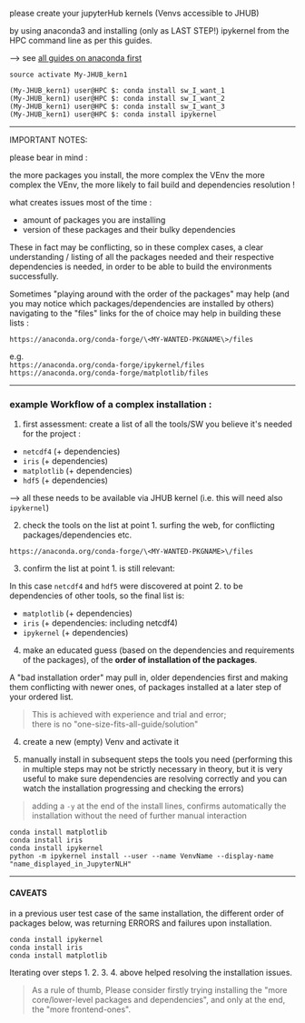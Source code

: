 

please create your jupyterHub kernels (Venvs accessible to JHUB)

by using anaconda3 and installing (only as LAST STEP!) ipykernel from the HPC command line as per this guides.

--> see [all guides on anaconda first](https://github.com/ImperialCollegeLondon/RCS_UserSupport_public/tree/main/RCS_Apps_guides/Anaconda)

```
source activate My-JHUB_kern1

(My-JHUB_kern1) user@HPC $: conda install sw_I_want_1
(My-JHUB_kern1) user@HPC $: conda install sw_I_want_2
(My-JHUB_kern1) user@HPC $: conda install sw_I_want_3
(My-JHUB_kern1) user@HPC $: conda install ipykernel
```

---
IMPORTANT NOTES:

please bear in mind :

 the more packages you install, the more complex the VEnv
 the more complex the VEnv, the more likely to fail build and dependencies resolution !

what creates issues most of the time :

 - amount of packages you are installing
 - version of these packages and their bulky dependencies

 These in fact may be conflicting, so in these complex cases, a clear understanding / listing of all the packages needed and their respective dependencies
 is needed, in order to be able to build the environments successfully.


 Sometimes "playing around with the order of the packages" may help (and you may notice which packages/dependencies are installed by others)
 navigating to the "files" links for the <MY-WANTED-PKGNAME> of choice may help in building these lists :

 `https://anaconda.org/conda-forge/\<MY-WANTED-PKGNAME\>/files`  

 e.g.  
 `https://anaconda.org/conda-forge/ipykernel/files`  
 `https://anaconda.org/conda-forge/matplotlib/files`  


---

### example Workflow of a complex installation :

1. first assessment: create a list of all the tools/SW you believe it's needed for the project :  

- `netcdf4` (+ dependencies)  
- `iris` (+ dependencies)  
- `matplotlib` (+ dependencies)  
- `hdf5` (+ dependencies)  

--> all these needs to be available via JHUB kernel (i.e. this will need also `ipykernel`)

2. check the tools on the list at point 1. surfing the web, for conflicting packages/dependencies etc.  

`https://anaconda.org/conda-forge/\<MY-WANTED-PKGNAME>\/files`  

3. confirm the list at point 1. is still relevant:  

In this case `netcdf4` and `hdf5` were discovered at point 2. to be dependencies of other tools, so the final list is:

- `matplotlib` (+ dependencies)  
- `iris` (+ dependencies: including netcdf4)  
- `ipykernel` (+ dependencies)  

4. make an educated guess (based on the dependencies and requirements of the packages), of the **order of installation of the packages**.

A "bad installation order" may pull in, older dependencies first and making them conflicting with newer ones, of packages installed at a later step of your ordered list.    

> This is achieved with experience and trial and error;  
> there is no "one-size-fits-all-guide/solution"

4. create a new (empty) Venv and activate it

5. manually install in subsequent steps the tools you need
(performing this in multiple steps may not be strictly necessary in theory, but it is very useful to make sure dependencies are resolving correctly and you can watch the installation progressing and checking the errors)

> adding a `-y` at the end of the install lines, confirms automatically the installation without the need of further manual interaction

  ```
  conda install matplotlib
  conda install iris
  conda install ipykernel
  python -m ipykernel install --user --name VenvName --display-name "name_displayed_in_JupyterNLH"
  ```


---

#### CAVEATS  

in a previous user test case of the same installation, the different order of packages below, was returning ERRORS and failures upon installation.  

  ```
  conda install ipykernel
  conda install iris
  conda install matplotlib
  ```

Iterating over steps 1. 2. 3. 4. above helped resolving the installation issues.  

> As a rule of thumb, Please consider firstly trying installing the "more core/lower-level packages and dependencies", and only at the end, the "more frontend-ones".

